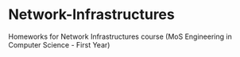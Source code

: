 # Network-Infrastructures
Homeworks for Network Infrastructures course
(MoS Engineering in Computer Science - First Year)
